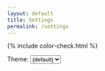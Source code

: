 ```yaml
---
layout: default
title: Settings
permalink: /settings
---
```


{% include color-check.html %}

<script>
  var td = {
    DEBUG: true,

    log(what) {
      if (this.DEBUG) {
        console.log(what);
      }
    }
  };
</script>

<label for="theme-select">Theme:</label>
<select name="Theme" id="theme-select" onchange="updateTheme(this)">
    <option value="system">(default)</option>
    <option value="light">Light</option>
    <option value="dark">Dark</option>
</select>

<div id="theme-description"></div>

<script>  
  var updateDesc = function (theme) {
    var desc = {
      system: 'Dark or light theme is chosen based on browser or system preferences.',
      dark: 'Dark theme is enabled for all pages.',
      light: 'Light theme is enabled for all pages.'
    };
    document.getElementById("theme-description").textContent = desc[theme];
  }

  var updateTheme = function (elem) {
    var v = elem.value;
    td.log('update: ' + v);
    DARKMODE.override(v === 'system' ? null : v);
    updateDesc(v);
  };

  var updateSelect = function () {
    var cur = DARKMODE.getOverride() || 'system';
    document.getElementById("theme-select").value = cur;
    updateDesc(cur);
  };

  updateSelect();
  
</script>
